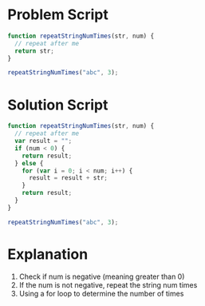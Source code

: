 # Problem Script

```javascript
function repeatStringNumTimes(str, num) {
  // repeat after me
  return str;
}

repeatStringNumTimes("abc", 3);
```

# Solution Script

```javascript
function repeatStringNumTimes(str, num) {
  // repeat after me
  var result = "";
  if (num < 0) {
    return result;
  } else {
    for (var i = 0; i < num; i++) {
      result = result + str;
    }
    return result;
  }
}

repeatStringNumTimes("abc", 3);
```

# Explanation

1. Check if num is negative (meaning greater than 0)
2. If the num is not negative, repeat the string num times
3. Using a for loop to determine the number of times
